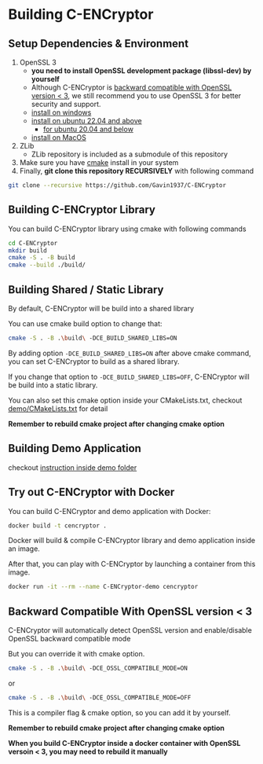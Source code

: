 # Building C-ENCryptor


## Setup Dependencies & Environment

1. OpenSSL 3
   * **you need to install OpenSSL development package (libssl-dev) by yourself**
   * Although C-ENCryptor is [backward compatible with OpenSSL version < 3](#backward-compatible-with-openssl-version--3), we still recommend you to use OpenSSL 3 for better security and support.
   * [install on windows](https://slproweb.com/products/Win32OpenSSL.html)
   * [install on ubuntu 22.04 and above](https://linuxhint.com/install-openssl-libraries-on-ubuntu/)
     * [for ubuntu 20.04 and below](https://github.com/bkw777/mainline/wiki/Install-libssl3)
   * [install on MacOS](https://formulae.brew.sh/formula/openssl@3)
2. ZLib
   * ZLib repository is included as a submodule of this repository
3. Make sure you have [cmake](https://cmake.org/) install in your system
4. Finally, **git clone this repository RECURSIVELY** with following command

```sh
git clone --recursive https://github.com/Gavin1937/C-ENCryptor
```


## Building C-ENCryptor Library

You can build C-ENCryptor library using cmake with following commands

```sh
cd C-ENCryptor
mkdir build
cmake -S . -B build
cmake --build ./build/
```


## Building Shared / Static Library

By default, C-ENCryptor will be build into a shared library

You can use cmake build option to change that:

```sh
cmake -S . -B .\build\ -DCE_BUILD_SHARED_LIBS=ON
```

By adding option `-DCE_BUILD_SHARED_LIBS=ON` after above cmake command, you can set C-ENCryptor to build as a shared library.

If you change that option to `-DCE_BUILD_SHARED_LIBS=OFF`, C-ENCryptor will be build into a static library.

You can also set this cmake option inside your CMakeLists.txt, checkout [demo/CMakeLists.txt](demo/CMakeLists.txt) for detail

**Remember to rebuild cmake project after changing cmake option**


## Building Demo Application

checkout [instruction inside demo folder](demo/README.md)


## Try out C-ENCryptor with Docker

You can build C-ENCryptor and demo application with Docker:

```sh
docker build -t cencryptor .
```

Docker will build & compile C-ENCryptor library and demo application inside an image.

After that, you can play with C-ENCryptor by launching a container from this image.

```sh
docker run -it --rm --name C-ENCryptor-demo cencryptor
```


## Backward Compatible With OpenSSL version < 3

C-ENCryptor will automatically detect OpenSSL version and enable/disable OpenSSL backward compatible mode

But you can override it with cmake option.

```sh
cmake -S . -B .\build\ -DCE_OSSL_COMPATIBLE_MODE=ON
```

or

```sh
cmake -S . -B .\build\ -DCE_OSSL_COMPATIBLE_MODE=OFF
```

This is a compiler flag & cmake option, so you can add it by yourself.

**Remember to rebuild cmake project after changing cmake option**

**When you build C-ENCryptor inside a docker container with OpenSSL versoin < 3, you may need to rebuild it manually**
